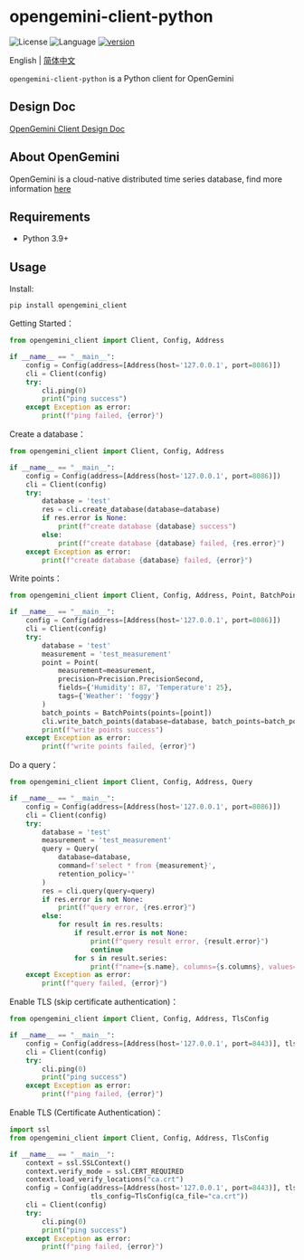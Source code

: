 # opengemini-client-python

![License](https://img.shields.io/badge/license-Apache2.0-green) ![Language](https://img.shields.io/badge/Language-Python-blue.svg) [![version](https://img.shields.io/github/v/tag/opengemini/opengemini-client-python?label=release&color=blue)](https://github.com/opengemini/opengemini-client-python/releases)

English | [简体中文](README_CN.md)

`opengemini-client-python` is a Python client for OpenGemini

## Design Doc

[OpenGemini Client Design Doc](https://github.com/openGemini/openGemini.github.io/blob/main/src/guide/develop/client_design.md)

## About OpenGemini

OpenGemini is a cloud-native distributed time series database, find more information [here](https://github.com/openGemini/openGemini)

## Requirements

- Python 3.9+

## Usage

Install:

```
pip install opengemini_client
```
Getting Started：

```python
from opengemini_client import Client, Config, Address

if __name__ == "__main__":
    config = Config(address=[Address(host='127.0.0.1', port=8086)])
    cli = Client(config)
    try:
        cli.ping(0)
        print("ping success")
    except Exception as error:
        print(f"ping failed, {error}")

```

Create a database：
```python
from opengemini_client import Client, Config, Address

if __name__ == "__main__":
    config = Config(address=[Address(host='127.0.0.1', port=8086)])
    cli = Client(config)
    try:
        database = 'test'
        res = cli.create_database(database=database)
        if res.error is None:
            print(f"create database {database} success")
        else:
            print(f"create database {database} failed, {res.error}")
    except Exception as error:
        print(f"create database {database} failed, {error}")

```

Write points：

```python
from opengemini_client import Client, Config, Address, Point, BatchPoints, Precision

if __name__ == "__main__":
    config = Config(address=[Address(host='127.0.0.1', port=8086)])
    cli = Client(config)
    try:
        database = 'test'
        measurement = 'test_measurement'
        point = Point(
            measurement=measurement,
            precision=Precision.PrecisionSecond,
            fields={'Humidity': 87, 'Temperature': 25},
            tags={'Weather': 'foggy'}
        )
        batch_points = BatchPoints(points=[point])
        cli.write_batch_points(database=database, batch_points=batch_points)
        print(f"write points success")
    except Exception as error:
        print(f"write points failed, {error}")

```

Do a query：

```python
from opengemini_client import Client, Config, Address, Query

if __name__ == "__main__":
    config = Config(address=[Address(host='127.0.0.1', port=8086)])
    cli = Client(config)
    try:
        database = 'test'
        measurement = 'test_measurement'
        query = Query(
            database=database,
            command=f'select * from {measurement}',
            retention_policy=''
        )
        res = cli.query(query=query)
        if res.error is not None:
            print(f"query error, {res.error}")
        else:
            for result in res.results:
                if result.error is not None:
                    print(f"query result error, {result.error}")
                    continue
                for s in result.series:
                    print(f"name={s.name}, columns={s.columns}, values={s.values}")
    except Exception as error:
        print(f"query failed, {error}")

```

Enable TLS (skip certificate authentication)：

```python
from opengemini_client import Client, Config, Address, TlsConfig

if __name__ == "__main__":
    config = Config(address=[Address(host='127.0.0.1', port=8443)], tls_enabled=True)
    cli = Client(config)
    try:
        cli.ping(0)
        print("ping success")
    except Exception as error:
        print(f"ping failed, {error}")

```

Enable TLS (Certificate Authentication)：

```python
import ssl
from opengemini_client import Client, Config, Address, TlsConfig

if __name__ == "__main__":
    context = ssl.SSLContext()
    context.verify_mode = ssl.CERT_REQUIRED
    context.load_verify_locations("ca.crt")
    config = Config(address=[Address(host='127.0.0.1', port=8443)], tls_enabled=True,
                    tls_config=TlsConfig(ca_file="ca.crt"))
    cli = Client(config)
    try:
        cli.ping(0)
        print("ping success")
    except Exception as error:
        print(f"ping failed, {error}")

```
